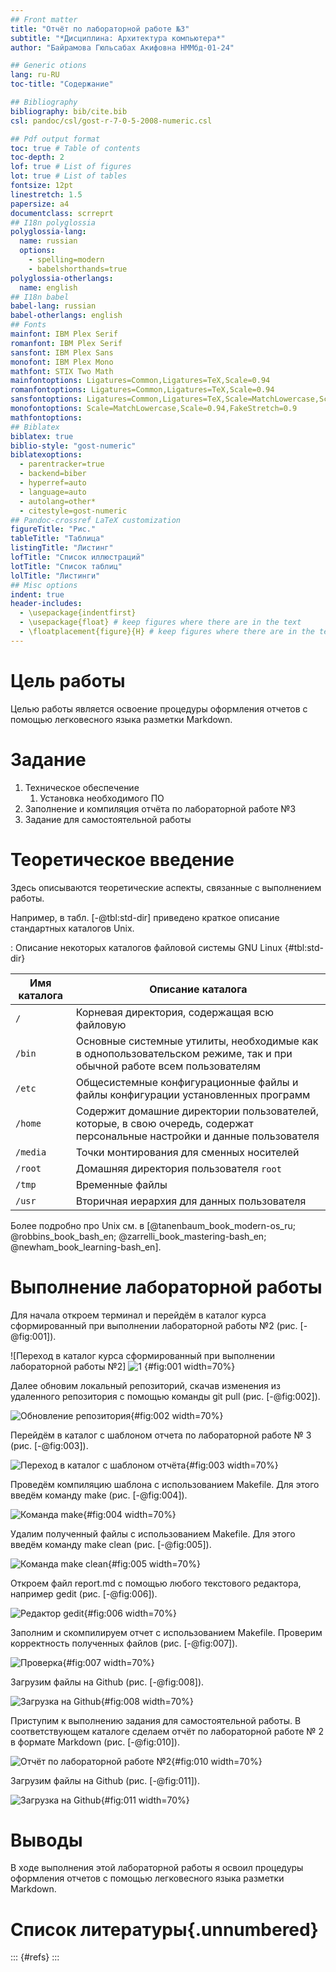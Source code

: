 ```yaml
---
## Front matter
title: "Отчёт по лабораторной работе №3"
subtitle: "*Дисциплина: Архитектура компьютера*"
author: "Байрамова Гюльсабах Акифовна НММбд-01-24"

## Generic otions
lang: ru-RU
toc-title: "Содержание"

## Bibliography
bibliography: bib/cite.bib
csl: pandoc/csl/gost-r-7-0-5-2008-numeric.csl

## Pdf output format
toc: true # Table of contents
toc-depth: 2
lof: true # List of figures
lot: true # List of tables
fontsize: 12pt
linestretch: 1.5
papersize: a4
documentclass: scrreprt
## I18n polyglossia
polyglossia-lang:
  name: russian
  options:
	- spelling=modern
	- babelshorthands=true
polyglossia-otherlangs:
  name: english
## I18n babel
babel-lang: russian
babel-otherlangs: english
## Fonts
mainfont: IBM Plex Serif
romanfont: IBM Plex Serif
sansfont: IBM Plex Sans
monofont: IBM Plex Mono
mathfont: STIX Two Math
mainfontoptions: Ligatures=Common,Ligatures=TeX,Scale=0.94
romanfontoptions: Ligatures=Common,Ligatures=TeX,Scale=0.94
sansfontoptions: Ligatures=Common,Ligatures=TeX,Scale=MatchLowercase,Scale=0.94
monofontoptions: Scale=MatchLowercase,Scale=0.94,FakeStretch=0.9
mathfontoptions:
## Biblatex
biblatex: true
biblio-style: "gost-numeric"
biblatexoptions:
  - parentracker=true
  - backend=biber
  - hyperref=auto
  - language=auto
  - autolang=other*
  - citestyle=gost-numeric
## Pandoc-crossref LaTeX customization
figureTitle: "Рис."
tableTitle: "Таблица"
listingTitle: "Листинг"
lofTitle: "Список иллюстраций"
lotTitle: "Список таблиц"
lolTitle: "Листинги"
## Misc options
indent: true
header-includes:
  - \usepackage{indentfirst}
  - \usepackage{float} # keep figures where there are in the text
  - \floatplacement{figure}{H} # keep figures where there are in the text
---
```


# Цель работы

Целью работы является освоение процедуры оформления отчетов с помощью легковесного
языка разметки Markdown.

# Задание

1) Техническое обеспечение
	1) Установка необходимого ПО
2) Заполнение и компиляция отчёта по лабораторной работе №3
3) Задание для самостоятельной работы

# Теоретическое введение

Здесь описываются теоретические аспекты, связанные с выполнением работы.

Например, в табл. [-@tbl:std-dir] приведено краткое описание стандартных каталогов Unix.

: Описание некоторых каталогов файловой системы GNU Linux {#tbl:std-dir}

| Имя каталога | Описание каталога                                                                                                          |
|--------------|----------------------------------------------------------------------------------------------------------------------------|
| `/`          | Корневая директория, содержащая всю файловую                                                                               |
| `/bin `      | Основные системные утилиты, необходимые как в однопользовательском режиме, так и при обычной работе всем пользователям     |
| `/etc`       | Общесистемные конфигурационные файлы и файлы конфигурации установленных программ                                           |
| `/home`      | Содержит домашние директории пользователей, которые, в свою очередь, содержат персональные настройки и данные пользователя |
| `/media`     | Точки монтирования для сменных носителей                                                                                   |
| `/root`      | Домашняя директория пользователя  `root`                                                                                   |
| `/tmp`       | Временные файлы                                                                                                            |
| `/usr`       | Вторичная иерархия для данных пользователя                                                                                 |

Более подробно про Unix см. в [@tanenbaum_book_modern-os_ru; @robbins_book_bash_en; @zarrelli_book_mastering-bash_en; @newham_book_learning-bash_en].

# Выполнение лабораторной работы

Для начала откроем терминал и перейдём в каталог курса сформированный при выполнении лабораторной работы №2 (рис. [-@fig:001]).

![Переход в каталог курса сформированный при выполнении лабораторной работы №2]
![1](https://github.com/user-attachments/assets/5388393c-965b-4401-879f-d8506ef73493)
{#fig:001 width=70%}

Далее обновим локальный репозиторий, скачав изменения из удаленного репозитория с помощью команды git pull (рис. [-@fig:002]).

![Обновление репозитория](image/2.jpg){#fig:002 width=70%}

Перейдём в каталог с шаблоном отчета по лабораторной работе № 3 (рис. [-@fig:003]).

![Переход в каталог с шаблоном отчёта](image/7.jpg){#fig:003 width=70%}

Проведём компиляцию шаблона с использованием Makefile. Для этого введём команду make (рис. [-@fig:004]).

![Команда make](image/3.jpg){#fig:004 width=70%}

Удалим полученный файлы с использованием Makefile. Для этого введём команду make clean (рис. [-@fig:005]).

![Команда make clean](image/4.jpg){#fig:005 width=70%}

Откроем файл report.md c помощью любого текстового редактора, например gedit (рис. [-@fig:006]).

![Редактор gedit](image/6.jpg){#fig:006 width=70%}

Заполним и скомпилируем отчет с использованием Makefile. Проверим корректность полученных файлов (рис. [-@fig:007]).

![Проверка](image/8.png){#fig:007 width=70%}

Загрузим файлы на Github (рис. [-@fig:008]).

![Загрузка на Github](image/9.png){#fig:008 width=70%}

Приступим к выполнению задания для самостоятельной работы. В соответствующем каталоге сделаем отчёт по лабораторной работе № 2 в формате Markdown (рис. [-@fig:010]).

![Отчёт по лабораторной работе №2](image/[1](https://github.com/user-attachments/assets/ef862d72-6310-4364-8037-46355d92c888)
){#fig:010 width=70%}

Загрузим файлы на Github (рис. [-@fig:011]).

![Загрузка на Github](image/11.png){#fig:011 width=70%}

# Выводы

В ходе выполнения этой лабораторной работы я освоил процедуры оформления отчетов с помощью легковесного
языка разметки Markdown.

# Список литературы{.unnumbered}

::: {#refs}
:::
